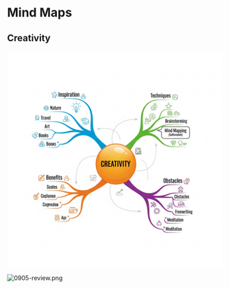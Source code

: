 # Mind Maps

## Creativity

![0808-mind_map_example.jpg](0808-mind_map_example.jpg)

![0905-review.png](0905-review.png)
